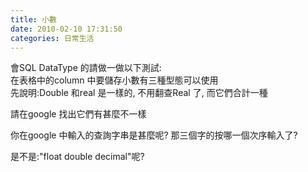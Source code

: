 ```yaml
---
title: 小數
date: 2010-02-10 17:31:50
categories: 日常生活
---
```


  
會SQL DataType 的請做一做以下測試:  
在表格中的column 中要儲存小數有三種型態可以使用  
先說明:Double 和real 是一樣的, 不用翻查Real 了, 而它們合計一種  
  
請在google 找出它們有甚麼不一樣  
  
你在google 中輸入的查詢字串是甚麼呢? 那三個字的按哪一個次序輸入了?  
  
是不是:"float double decimal"呢?